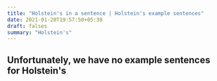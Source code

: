 ```yaml
---
title: "Holstein's in a sentence | Holstein's example sentences"
date: 2021-01-20T19:57:50+05:30
draft: falses
summary: "Holstein's"
---
```

## Unfortunately, we have no example sentences for Holstein's                 
